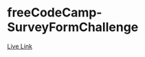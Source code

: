 # freeCodeCamp-SurveyFormChallenge
[Live Link](https://k-ash-ish.github.io/freeCodeCamp-SurveyFormChallenge/)
